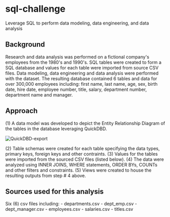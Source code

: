 # sql-challenge
Leverage SQL to perform data modeling, data engineering, and data analysis

## Background

Research and data analysis was performed on a fictional company's employees from the 1980's and 1990's.  SQL tables were created to form a SQL database and values for each table were imported from source CSV files.  Data modeling, data engineering and data analysis were performed with the dataset. The resulting database contained 6 tables and data for over 300,000 employees including: first name, last name, age, sex, birth date, hire date, employee number, title, salary, department number, department name and manager.


## Approach

(1) A data model was developed to depict the Entity Relationship Diagram of the tables in the database leveraging QuickDBD.

![QuickDBD-export](https://user-images.githubusercontent.com/44728723/219783880-da0d5c91-ade6-427a-b7cc-5e2a50eba223.png)


(2) Table schemas were created for each table specifying the data types, primary keys, foreign keys and other contraints.
(3) Values for the tables were imported from the sourced CSV files (listed below).
(4) The data were analyzed using INNER JOINS, WHERE statements, ORDER BYs, COUNTs and other filters and constraints.
(5) Views were created to house the resulting outputs from step # 4 above.


## Sources used for this analysis

Six (6) csv files including:
    - departments.csv
    - dept_emp.csv
    - dept_manager.csv
    - employees.csv
    - salaries.csv
    - titles.csv
